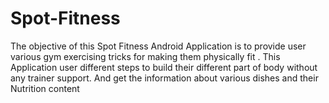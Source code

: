 # Spot-Fitness
The objective of this Spot Fitness Android Application is to provide user various gym exercising tricks for making them physically fit . This Application user different steps to build their different part of body without any trainer support.
And get the information about various dishes and their Nutrition content
